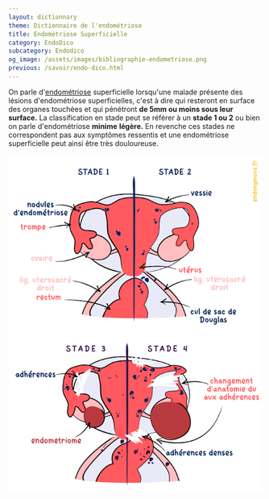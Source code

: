 ```yaml
---
layout: dictionnary
theme: Dictionnaire de l'endométriose
title: Endométriose Superficielle
category: EndoDico
subcategory: Endodico
og_image: /assets/images/bibliographie-endometriose.png
previous: /savoir/endo-dico.html
---
```


On parle d'[endométriose](/savoir/endometriose.html) superficielle lorsqu'une malade présente des lésions d'endométriose superficielles, c'est à dire qui resteront en surface des organes touchées et qui pénétront **de 5mm ou moins sous leur surface.** La classification en stade peut se référer à un **stade 1 ou 2** ou bien on parle d'endométriose **minime** **légère.** En revenche ces stades ne correspondent pas aux symptômes ressentis et une endométriose superficielle peut ainsi être très douloureuse.

![stades d'endométriose](/assets/images/schema/stades.png)